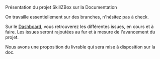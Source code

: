 Présentation du projet SkillZBox sur la Documentation

On travaille essentiellement sur des branches, n'hésitez pas à check.

Sur le  [Dashboard](https://github.com/Necrelox/SkillZBox/projects/2), vous retrouverez les différentes issues, en cours et à faire. Les issues seront rajoutées au fur et à mesure de l'avancement du projet.

Nous avons une proposition du livrable qui sera mise à disposition sur la doc.
